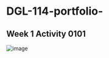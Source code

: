 # DGL-114-portfolio-
## Week 1 Activity 0101
<img src="C:\Users\amarjit\Desktop\20210114_202705.jpg"
alt="image"
/>

